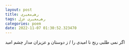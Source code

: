 ```yaml
---
layout: post
title: رهی‌معیری
tags: رهی‌معیری غزل
categories: poem
date: 2022-11-07 01:30:52.323470
---
```


اگر نمی طلبی رنج نا امیدی را / ز دوستان و عزیزان مدار چشم امید